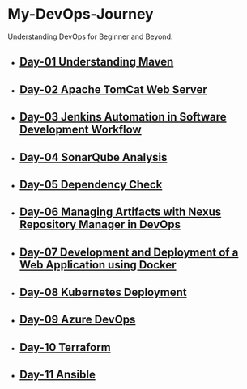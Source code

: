 # My-DevOps-Journey
Understanding DevOps for Beginner and Beyond.
- ## [Day-01 Understanding Maven](https://github.com/EmAdd9/Maven-day-01.git)
- ## [Day-02 Apache TomCat Web Server](https://github.com/EmAdd9/My-DevOps-Journey.git)
- ## [Day-03 Jenkins Automation in Software Development Workflow](https://github.com/EmAdd9/Jenkins-Day03.git)
- ## [Day-04 SonarQube Analysis](https://github.com/EmAdd9/SonarQube-Day04.git)
- ## [Day-05 Dependency Check](https://github.com/EmAdd9/Dependency-Check.git)
- ## [Day-06 Managing Artifacts with Nexus Repository Manager in DevOps](https://github.com/EmAdd9/Nexus-day-06.git)
- ## [Day-07 Development and Deployment of a Web Application using Docker](https://github.com/EmAdd9/Docker-day07.git)
- ## [Day-08 Kubernetes Deployment](https://github.com/EmAdd9/Kubernetes-Day08.git)
- ## [Day-09 Azure DevOps](https://github.com/EmAdd9/Azure-DevOps.git)
- ## [Day-10 Terraform](https://github.com/EmAdd9/Terraform-script.git)
- ## [Day-11 Ansible](https://github.com/EmAdd9/Ansible-Script.git)
